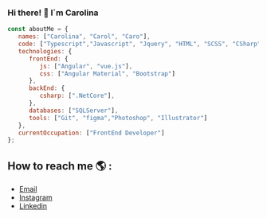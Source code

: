 ### Hi there! 👋 I´m Carolina

<!--
**bastetsama/bastetsama** is a ✨ _special_ ✨ repository because its `README.md` (this file) appears on your GitHub profile.

Here are some ideas to get you started:

- 🔭 I’m currently working on ...
- 🌱 I’m currently learning ...
- 👯 I’m looking to collaborate on ...
- 🤔 I’m looking for help with ...
- 💬 Ask me about ...
- 📫 How to reach me: ...
- 😄 Pronouns: ...
- ⚡ Fun fact: ...
-->

```js
const aboutMe = {
   names: ["Carolina", "Carol", "Caro"],
   code: ["Typescript","Javascript", "Jquery", "HTML", "SCSS", "CSharp", "Razor", "SQL"],
   technologies: {
      frontEnd: {
         js: ["Angular", "vue.js"],
         css: ["Angular Material", "Bootstrap"]
      },
      backEnd: {
         csharp: [".NetCore"],
      },
      databases: ["SQLServer"],
      tools: ["Git", "figma","Photoshop", "Illustrator"]
   },
   currentOccupation: ["FrontEnd Developer"]
};
```

 ## How to reach me :earth_americas: :
- [Email](mailto:cga39@yahoo.com.ar)
- [Instagram](https://www.instagram.com/carolina_eva_gonzalez/)
- [Linkedin](https://www.linkedin.com/in/carolina-gonzalez-4331112a)



